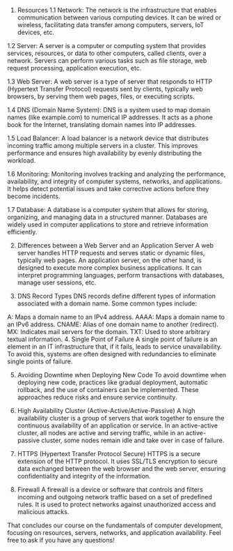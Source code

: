 1. Resources
1.1 Network:
The network is the infrastructure that enables communication between various computing devices. It can be wired or wireless, facilitating data transfer among computers, servers, IoT devices, etc.

1.2 Server:
A server is a computer or computing system that provides services, resources, or data to other computers, called clients, over a network. Servers can perform various tasks such as file storage, web request processing, application execution, etc.

1.3 Web Server:
A web server is a type of server that responds to HTTP (Hypertext Transfer Protocol) requests sent by clients, typically web browsers, by serving them web pages, files, or executing scripts.

1.4 DNS (Domain Name System):
DNS is a system used to map domain names (like example.com) to numerical IP addresses. It acts as a phone book for the Internet, translating domain names into IP addresses.

1.5 Load Balancer:
A load balancer is a network device that distributes incoming traffic among multiple servers in a cluster. This improves performance and ensures high availability by evenly distributing the workload.

1.6 Monitoring:
Monitoring involves tracking and analyzing the performance, availability, and integrity of computer systems, networks, and applications. It helps detect potential issues and take corrective actions before they become incidents.

1.7 Database:
A database is a computer system that allows for storing, organizing, and managing data in a structured manner. Databases are widely used in computer applications to store and retrieve information efficiently.

2. Differences between a Web Server and an Application Server
A web server handles HTTP requests and serves static or dynamic files, typically web pages. An application server, on the other hand, is designed to execute more complex business applications. It can interpret programming languages, perform transactions with databases, manage user sessions, etc.

3. DNS Record Types
DNS records define different types of information associated with a domain name. Some common types include:

A: Maps a domain name to an IPv4 address.
AAAA: Maps a domain name to an IPv6 address.
CNAME: Alias of one domain name to another (redirect).
MX: Indicates mail servers for the domain.
TXT: Used to store arbitrary textual information.
4. Single Point of Failure
A single point of failure is an element in an IT infrastructure that, if it fails, leads to service unavailability. To avoid this, systems are often designed with redundancies to eliminate single points of failure.

5. Avoiding Downtime when Deploying New Code
To avoid downtime when deploying new code, practices like gradual deployment, automatic rollback, and the use of containers can be implemented. These approaches reduce risks and ensure service continuity.

6. High Availability Cluster (Active-Active/Active-Passive)
A high availability cluster is a group of servers that work together to ensure the continuous availability of an application or service. In an active-active cluster, all nodes are active and serving traffic, while in an active-passive cluster, some nodes remain idle and take over in case of failure.

7. HTTPS (Hypertext Transfer Protocol Secure)
HTTPS is a secure extension of the HTTP protocol. It uses SSL/TLS encryption to secure data exchanged between the web browser and the web server, ensuring confidentiality and integrity of the information.

8. Firewall
A firewall is a device or software that controls and filters incoming and outgoing network traffic based on a set of predefined rules. It is used to protect networks against unauthorized access and malicious attacks.

That concludes our course on the fundamentals of computer development, focusing on resources, servers, networks, and application availability. Feel free to ask if you have any questions!